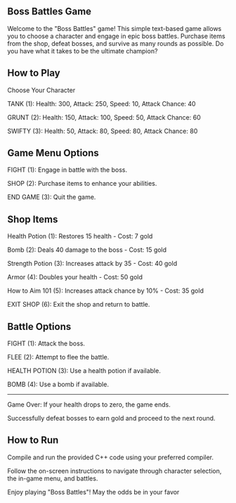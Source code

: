 Boss Battles Game
-----------------
Welcome to the "Boss Battles" game! This simple text-based game allows you to choose a character and engage in epic boss battles. Purchase items from the shop, defeat bosses, and survive as many rounds as possible. Do you have what it takes to be the ultimate champion?

How to Play
-----------
Choose Your Character

TANK (1): Health: 300, Attack: 250, Speed: 10, Attack Chance: 40

GRUNT (2): Health: 150, Attack: 100, Speed: 50, Attack Chance: 60

SWIFTY (3): Health: 50, Attack: 80, Speed: 80, Attack Chance: 80


Game Menu Options
-----------------
FIGHT (1): Engage in battle with the boss.

SHOP (2): Purchase items to enhance your abilities.

END GAME (3): Quit the game.

Shop Items
----------
Health Potion (1): Restores 15 health - Cost: 7 gold

Bomb (2): Deals 40 damage to the boss - Cost: 15 gold

Strength Potion (3): Increases attack by 35 - Cost: 40 gold

Armor (4): Doubles your health - Cost: 50 gold

How to Aim 101 (5): Increases attack chance by 10% - Cost: 35 gold

EXIT SHOP (6): Exit the shop and return to battle.

Battle Options
--------------
FIGHT (1): Attack the boss.

FLEE (2): Attempt to flee the battle.

HEALTH POTION (3): Use a health potion if available.

BOMB (4): Use a bomb if available.

--------

Game Over: If your health drops to zero, the game ends.

Successfully defeat bosses to earn gold and proceed to the next round.

How to Run
----------
Compile and run the provided C++ code using your preferred compiler.

Follow the on-screen instructions to navigate through character selection, the in-game menu, and battles.

Enjoy playing "Boss Battles"! May the odds be in your favor
